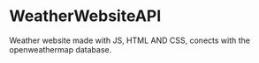 # WeatherWebsiteAPI
Weather website made with JS, HTML AND CSS, conects with the openweathermap database.

